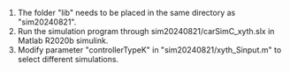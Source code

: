 1. The folder "lib" needs to be placed in the same directory as "sim20240821".
2. Run the simulation program through sim20240821/carSimC_xyth.slx in Matlab R2020b simulink.
3. Modify parameter "controllerTypeK" in "sim20240821/xyth_Sinput.m" to select different simulations.
